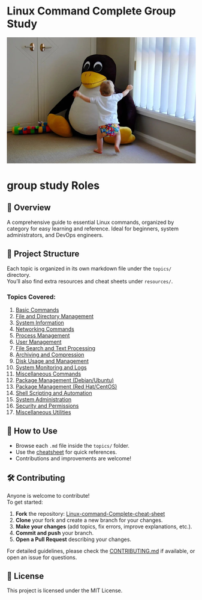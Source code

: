 # Linux Command Complete Group Study
![Linux Command Guide](Images/linux01.jpg)
# group study Roles
## 📖 Overview  


A comprehensive guide to essential Linux commands, organized by category for easy learning and reference. Ideal for beginners, system administrators, and DevOps engineers.

## 📁 Project Structure

Each topic is organized in its own markdown file under the `topics/` directory.  
You’ll also find extra resources and cheat sheets under `resources/`.

### Topics Covered:
1. [Basic Commands](topics/basic_commands.md)  
2. [File and Directory Management](topics/file_directory_management.md)  
3. [System Information](topics/system_information.md)  
4. [Networking Commands](topics/networking_commands.md)  
5. [Process Management](topics/process_management.md)  
6. [User Management](topics/user_management.md)  
7. [File Search and Text Processing](topics/file_search_text_processing.md)  
8. [Archiving and Compression](topics/archiving_compression.md)  
9. [Disk Usage and Management](topics/disk_usage_management.md)  
10. [System Monitoring and Logs](topics/system_monitoring_logs.md)  
11. [Miscellaneous Commands](topics/miscellaneous_commands.md)  
12. [Package Management (Debian/Ubuntu)](topics/package_management_debian_ubuntu.md)  
13. [Package Management (Red Hat/CentOS)](topics/package_management_redhat_centos.md)  
14. [Shell Scripting and Automation](topics/shell_scripting_automation.md)  
15. [System Administration](topics/system_administration.md)  
16. [Security and Permissions](topics/security_permissions.md)  
17. [Miscellaneous Utilities](topics/miscellaneous_utilities.md)  

## 📌 How to Use

- Browse each `.md` file inside the `topics/` folder.
- Use the [cheatsheet](resources/cheatsheets/linux_commands_cheatsheet.pdf) for quick references.
- Contributions and improvements are welcome!

## 🛠️ Contributing

Anyone is welcome to contribute!  
To get started:
1. **Fork** the repository: [Linux-command-Complete-cheat-sheet](https://github.com/boniyeamincse/Linux-command-Complete-cheat-sheet.git)
2. **Clone** your fork and create a new branch for your changes.
3. **Make your changes** (add topics, fix errors, improve explanations, etc.).
4. **Commit and push** your branch.
5. **Open a Pull Request** describing your changes.

For detailed guidelines, please check the [CONTRIBUTING.md](CONTRIBUTING.md) if available, or open an issue for questions.

## 📄 License

This project is licensed under the MIT License.
